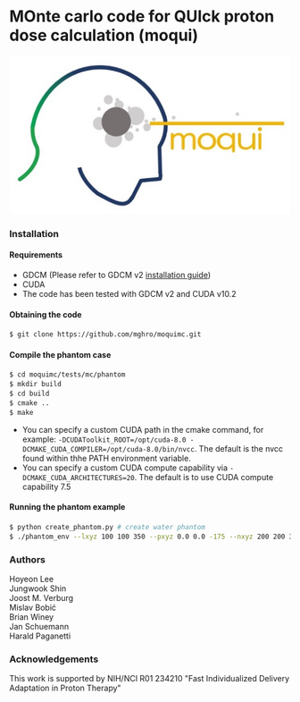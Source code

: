 MOnte carlo code for QUIck proton dose calculation (moqui)
=======

<img src="images/moqui_logo.jpg">

### Installation
#### Requirements
- GDCM (Please refer to GDCM v2 [installation guide](http://gdcm.sourceforge.net/wiki/index.php/Compilation#Quick_start))
- CUDA
- The code has been tested with GDCM v2 and CUDA v10.2

#### Obtaining the code
```bash
$ git clone https://github.com/mghro/moquimc.git
```

#### Compile the phantom case
```bash
$ cd moquimc/tests/mc/phantom
$ mkdir build
$ cd build
$ cmake ..
$ make
```
- You can specify a custom CUDA path in the cmake command, for example: `-DCUDAToolkit_ROOT=/opt/cuda-8.0 -DCMAKE_CUDA_COMPILER=/opt/cuda-8.0/bin/nvcc`. The default is the nvcc found within thhe PATH environment variable.
- You can specify a custom CUDA compute capability via `-DCMAKE_CUDA_ARCHITECTURES=20`. The default is to use CUDA compute capability 7.5

#### Running the phantom example
```bash
$ python create_phantom.py # create water phantom
$ ./phantom_env --lxyz 100 100 350 --pxyz 0.0 0.0 -175 --nxyz 200 200 350 --spot_energy 200.0 0.0 --spot_position 0 0 0.5 --spot_size 30.0 30.0 --histories 100000 --phantom_path ./water_phantom.raw --output_prefix ./ --gpu_id 0 > ./log.out
```

### Authors
Hoyeon Lee    
Jungwook Shin  
Joost M. Verburg  
Mislav Bobić  
Brian Winey  
Jan Schuemann  
Harald Paganetti  

### Acknowledgements
This work is supported by NIH/NCI R01 234210 "Fast Individualized Delivery Adaptation in Proton Therapy"   


